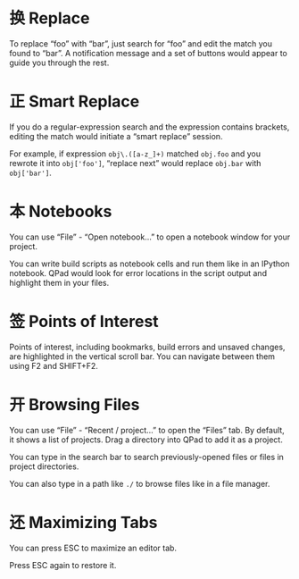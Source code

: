 # 换 Replace

To replace “foo” with “bar”, just search for “foo” and edit the match you found to “bar”. A notification message and a set of buttons would appear to guide you through the rest.

# 正 Smart Replace

If you do a regular-expression search and the expression contains brackets, editing the match would initiate a “smart replace” session.

For example, if expression `obj\.([a-z_]+)` matched `obj.foo` and you rewrote it into `obj['foo']`, “replace next” would replace `obj.bar` with `obj['bar']`.

# 本 Notebooks

You can use “File” - “Open notebook...” to open a notebook window for your project. 

You can write build scripts as notebook cells and run them like in an IPython notebook. QPad would look for error locations in the script output and highlight them in your files.

# 签 Points of Interest

Points of interest, including bookmarks, build errors and unsaved changes, are highlighted in the vertical scroll bar. You can navigate between them using F2 and SHIFT+F2.

# 开 Browsing Files

You can use “File” - “Recent / project...” to open the “Files” tab. By default, it shows a list of projects. Drag a directory into QPad to add it as a project.

You can type in the search bar to search previously-opened files or files in project directories.

You can also type in a path like `./` to browse files like in a file manager.

# 还 Maximizing Tabs

You can press ESC to maximize an editor tab.

Press ESC again to restore it.
